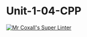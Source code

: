 # Unit-1-04-CPP
[![Mr Coxall's Super Linter](https://github.com/ICS3U-C-Programming-TonyG/Unit-1-04-CPP/workflows/Mr%20Coxall's%20Super%20Linter/badge.svg)](https://github.com/ICS3U-C-Programming-TonyG/Unit-1-04-CPP/actions/)
